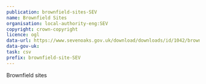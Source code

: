 ```yaml
---
publication: brownfield-sites-SEV
name: Brownfield Sites
organisation: local-authority-eng:SEV
copyright: crown-copyright
licence: ogl
data-url: https://www.sevenoaks.gov.uk/download/downloads/id/1042/brownfield_land_register_-_december_2017.xlsx
data-gov-uk: 
task: csv
prefix: brownfield-site-SEV
---
```


Brownfield sites

